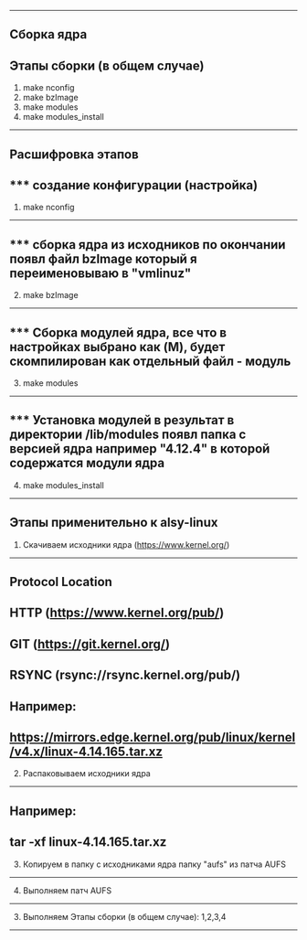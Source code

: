 -------------------------------------------------------------
Сборка ядра
-------------------------------------------------------------
Этапы сборки (в общем случае)
-------------------------------------------------------------
1. make nconfig
2. make bzImage
3. make modules
4. make modules_install
-------------------------------------------------------------
Расшифровка этапов
-------------------------------------------------------------
*** создание конфигурации (настройка) 
-------------------------------------------------------------   
1. make nconfig    
-------------------------------------------------------------   
*** сборка ядра из исходников по окончании появл файл bzImage который я переименовываю в "vmlinuz"
-------------------------------------------------------------   
2. make bzImage
-------------------------------------------------------------
*** Сборка модулей ядра, все что в настройках выбрано как (M), будет скомпилирован как отдельный файл - модуль
-------------------------------------------------------------
3. make modules
-------------------------------------------------------------   
*** Установка модулей в результат в директории /lib/modules появл папка с версией ядра например "4.12.4" в которой содержатся модули ядра
-------------------------------------------------------------   
4. make modules_install
-------------------------------------------------------------
Этапы применительно к alsy-linux
-------------------------------------------------------------
1. Скачиваем исходники ядра (https://www.kernel.org/)
-------------------------------------------------------------
Protocol            Location
-------------------------------------------------------------
HTTP                (https://www.kernel.org/pub/)
-------------------------------------------------------------
GIT                 (https://git.kernel.org/)
-------------------------------------------------------------
RSYNC               (rsync://rsync.kernel.org/pub/)
-------------------------------------------------------------
Например: 
-------------------------------------------------------------
https://mirrors.edge.kernel.org/pub/linux/kernel/v4.x/linux-4.14.165.tar.xz
-------------------------------------------------------------
2. Распаковываем исходники ядра 
-------------------------------------------------------------
Например:
-------------------------------------------------------------
tar -xf linux-4.14.165.tar.xz
-------------------------------------------------------------
3. Копируем в папку с исходниками ядра папку "aufs" из патча AUFS
-------------------------------------------------------------
4. Выполняем патч AUFS
-------------------------------------------------------------
3. Выполняем Этапы сборки (в общем случае): 1,2,3,4
-------------------------------------------------------------

